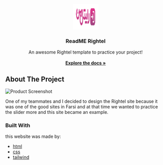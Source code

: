  <br/>
<div align="center">
<a href="https://github.com/ShaanCoding/ReadME-Generator">
<img src="img/logo.svg" alt="Logo" width="80" height="80">
</a>
<h3 align="center">ReadME Rightel</h3>
<p align="center">
An awesome Rightel template to practice your project!
<br/>
<br/>
<a href="https://github.com/rmrady/rightel"><strong>Explore the docs »</strong></a>

  


</p>
</div>

 ## About The Project

![Product Screenshot](img/readme.svg)

One of my teammates and I decided to design the Rightel site because it was one of the good sites in Farsi and at that time we wanted to practice the slider more and this site became an example.
 ### Built With

this website was made by:

- [html](https://html.com)
- [css](https://css.com)
- [tailwind](https://tailwind.com)
